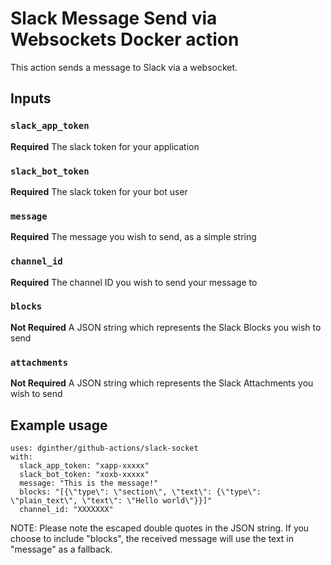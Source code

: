 # Slack Message Send via Websockets Docker action

This action sends a message to Slack via a websocket.

## Inputs

### `slack_app_token`
**Required**
The slack token for your application

### `slack_bot_token`
**Required**
The slack token for your bot user

### `message`
**Required**
The message you wish to send, as a simple string

### `channel_id`
**Required**
The channel ID you wish to send your message to

### `blocks`
**Not Required**
A JSON string which represents the Slack Blocks you wish to send

### `attachments`
**Not Required**
A JSON string which represents the Slack Attachments you wish to send

## Example usage
```
uses: dginther/github-actions/slack-socket
with:
  slack_app_token: "xapp-xxxxx"
  slack_bot_token: "xoxb-xxxxx"
  message: "This is the message!"
  blocks: "[{\"type\": \"section\", \"text\": {\"type\": \"plain_text\", \"text\": \"Hello world\"}}]"
  channel_id: "XXXXXXX"
```
NOTE: Please note the escaped double quotes in the JSON string. If you choose to include "blocks", the received message will use the text in "message" as a fallback.

